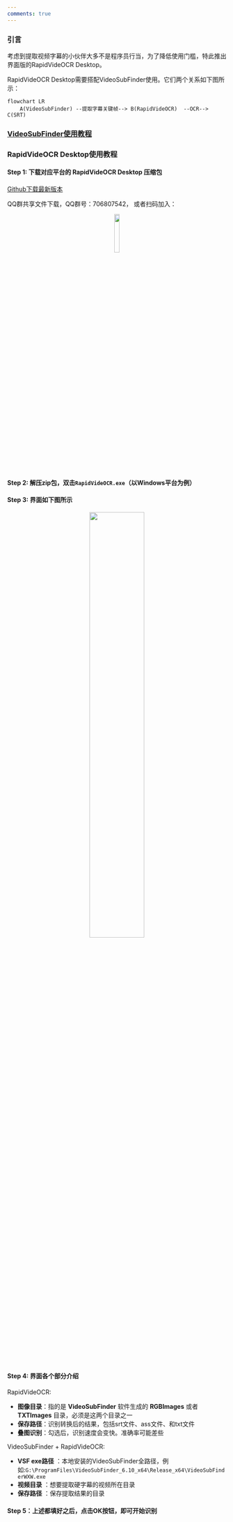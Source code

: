 ```yaml
---
comments: true
---
```


### 引言

考虑到提取视频字幕的小伙伴大多不是程序员行当，为了降低使用门槛，特此推出界面版的RapidVideOCR Desktop。

RapidVideOCR Desktop需要搭配VideoSubFinder使用。它们两个关系如下图所示：

```mermaid
flowchart LR
    A(VideoSubFinder) --提取字幕关键帧--> B(RapidVideOCR)  --OCR--> C(SRT)
```

### [VideoSubFinder使用教程](https://blog.csdn.net/shiwanghualuo/article/details/129174857)

### RapidVideOCR Desktop使用教程

#### Step 1: 下载对应平台的 **RapidVideOCR Desktop** 压缩包

[Github下载最新版本](https://github.com/SWHL/RapidVideOCRDesktop/releases)

QQ群共享文件下载，QQ群号：706807542， 或者扫码加入：
<div align="center">
    <img src="https://github.com/SWHL/RapidVideOCR/releases/download/v2.0.1/QQGroup.png" width="15%" height="15%" align="center">
</div>

#### Step 2: 解压zip包，双击`RapidVideOCR.exe`（以Windows平台为例）

#### Step 3: 界面如下图所示

<div align="center">
    <img src="https://github.com/SWHL/RapidVideOCR/releases/download/v2.0.1/DesktopUI.png" width=50%>
</div>

#### Step 4: 界面各个部分介绍

RapidVideOCR:

- **图像目录**：指的是 **VideoSubFinder** 软件生成的 **RGBImages** 或者 **TXTImages** 目录，必须是这两个目录之一
- **保存路径**：识别转换后的结果，包括srt文件、ass文件、和txt文件
- **叠图识别**：勾选后，识别速度会变快。准确率可能差些

VideoSubFinder + RapidVideOCR:

- **VSF exe路径** ：本地安装的VideoSubFinder全路径，例如:`G:\ProgramFiles\VideoSubFinder_6.10_x64\Release_x64\VideoSubFinderWXW.exe`
- **视频目录** ：想要提取硬字幕的视频所在目录
- **保存路径** ：保存提取结果的目录

#### Step 5：上述都填好之后，点击OK按钮，即可开始识别
